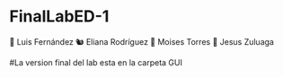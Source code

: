 # FinalLabED-1
:snail: Luis Fernández
:chipmunk: Eliana Rodríguez
:gorilla: Moises Torres
:penguin: Jesus Zuluaga 


#La version final del lab esta en la carpeta GUI
